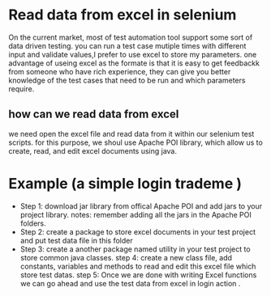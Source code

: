 # Read data from excel in selenium
On the current market, most of test automation tool support some sort of data driven testing. you can run a test case mutiple times
with different input and validate values,I prefer to use excel to store my parameters. one advantage of useing excel as the formate is 
that it is easy to get feedbackk from someone who have rich experience, they can give you better knowledge of the test cases that need to be run and which parameters require.

## how can we read data from excel 
we need open the excel file and read data from it within our selenium test scripts. for this purpose, we shoul use Apache POI library, 
which allow us to create, read, and edit excel documents using java.

# Example (a simple login trademe )

- Step 1: download jar library from offical Apache POI and add jars to your project library.
      notes: remember adding all the jars in the Apache POI folders.
- Step 2: create a package to store excel documents in your test project and put test data file in this folder
- Step 3: create a another package named utility in your test project to store common java classes.
  step 4: create a new class file, add constants, variables and methods to read and edit this excel file which store test datas.
  step 5: Once we are done with writing Excel functions we can go ahead and use the test data from excel in login action .
  


